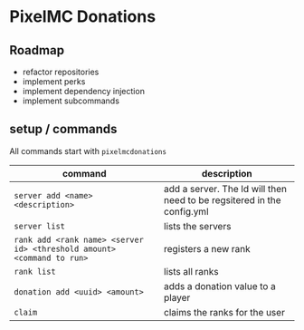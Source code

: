 # PixelMC Donations
## Roadmap 
- refactor repositories
- implement perks
- implement dependency injection
- implement subcommands

## setup / commands
All commands start with `pixelmcdonations`

|command   |description|
|----------|--------|
|`server add <name> <description>` | add a server. The Id will then need to be regsitered in the config.yml |
|`server list` | lists the servers |
|`rank add <rank name> <server id> <threshold amount> <command to run>` | registers a new rank|
|`rank list` | lists all ranks |
|`donation add <uuid> <amount>` | adds a donation value to a player
|`claim` | claims the ranks for the user |

